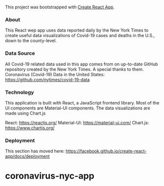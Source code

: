 This project was bootstrapped with [Create React App](https://github.com/facebook/create-react-app).

### About

This React wep app uses data reported daily by the New York Times to create useful data visualizations of Covid-19 cases and deaths in the U.S., down to the county-level.

### Data Source

All Covid-19 related data used in this app comes from on up-to-date GitHub repository created by the New York Times. A special thanks to them.
Coronavirus (Covid-19) Data in the United States: https://github.com/nytimes/covid-19-data

### Technology

This application is built with React, a JavaScript frontend library. Most of the UI components are Material-UI components. The data visualizations are made using Chart.js

React: https://reactjs.org/
Material-UI: https://material-ui.com/
Chart.js: https://www.chartjs.org/

### Deployment

This section has moved here: https://facebook.github.io/create-react-app/docs/deployment

# coronavirus-nyc-app
